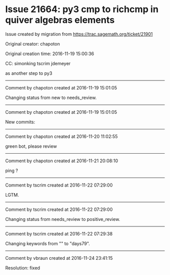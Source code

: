 # Issue 21664: py3 cmp to richcmp in quiver algebras elements

Issue created by migration from https://trac.sagemath.org/ticket/21901

Original creator: chapoton

Original creation time: 2016-11-19 15:00:36

CC:  simonking tscrim jdemeyer

as another step to py3


---

Comment by chapoton created at 2016-11-19 15:01:05

Changing status from new to needs_review.


---

Comment by chapoton created at 2016-11-19 15:01:05

New commits:


---

Comment by chapoton created at 2016-11-20 11:02:55

green bot, please review


---

Comment by chapoton created at 2016-11-21 20:08:10

ping ?


---

Comment by tscrim created at 2016-11-22 07:29:00

LGTM.


---

Comment by tscrim created at 2016-11-22 07:29:00

Changing status from needs_review to positive_review.


---

Comment by tscrim created at 2016-11-22 07:29:38

Changing keywords from "" to "days79".


---

Comment by vbraun created at 2016-11-24 23:41:15

Resolution: fixed
